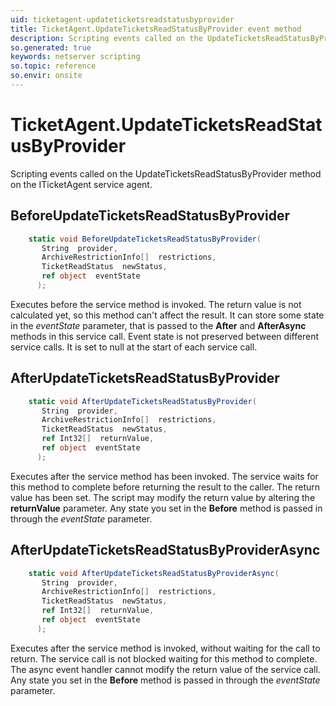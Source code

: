 ```yaml
---
uid: ticketagent-updateticketsreadstatusbyprovider
title: TicketAgent.UpdateTicketsReadStatusByProvider event method
description: Scripting events called on the UpdateTicketsReadStatusByProvider method on the TicketAgent service agent.
so.generated: true
keywords: netserver scripting
so.topic: reference
so.envir: onsite
---
```

# TicketAgent.UpdateTicketsReadStatusByProvider

Scripting events called on the <see cref='M:ITicketAgent.UpdateTicketsReadStatusByProvider'>UpdateTicketsReadStatusByProvider</see> method on the <see cref='ITicketAgent'>ITicketAgent</see>  service agent.

## BeforeUpdateTicketsReadStatusByProvider
```cs
    static void BeforeUpdateTicketsReadStatusByProvider(
       String  provider,
       ArchiveRestrictionInfo[]  restrictions,
       TicketReadStatus  newStatus,
       ref object  eventState
      );
```
Executes before the service method is invoked.
The return value is not calculated yet, so this method can't affect the result.
It can store some state in the *eventState* parameter, that is passed to the **After** and **AfterAsync** methods in this service call.
Event state is not preserved between different service calls. It is set to null at the start of each service call.
## AfterUpdateTicketsReadStatusByProvider
```cs
    static void AfterUpdateTicketsReadStatusByProvider(
       String  provider,
       ArchiveRestrictionInfo[]  restrictions,
       TicketReadStatus  newStatus,
       ref Int32[]  returnValue,
       ref object  eventState
      );
```
Executes after the service method has been invoked. The service waits for this method to complete before returning the result to the caller.
The return value has been set. The script may modify the return value by altering the **returnValue** parameter.
Any state you set in the **Before** method is passed in through the *eventState* parameter.
## AfterUpdateTicketsReadStatusByProviderAsync
```cs
    static void AfterUpdateTicketsReadStatusByProviderAsync(
       String  provider,
       ArchiveRestrictionInfo[]  restrictions,
       TicketReadStatus  newStatus,
       ref Int32[]  returnValue,
       ref object  eventState
      );
```
Executes after the service method is invoked, without waiting for the call to return.
The service call is not blocked waiting for this method to complete.
The async event handler cannot modify the return value of the service call.
Any state you set in the **Before** method is passed in through the *eventState* parameter.

